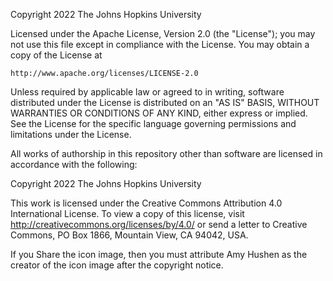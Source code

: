 Copyright 2022 The Johns Hopkins University

Licensed under the Apache License, Version 2.0 (the "License");
you may not use this file except in compliance with the License.
You may obtain a copy of the License at

    http://www.apache.org/licenses/LICENSE-2.0

Unless required by applicable law or agreed to in writing, software
distributed under the License is distributed on an "AS IS" BASIS,
WITHOUT WARRANTIES OR CONDITIONS OF ANY KIND, either express or implied.
See the License for the specific language governing permissions and
limitations under the License.

All works of authorship in this repository other than software are 
licensed in accordance with the following:

Copyright 2022 The Johns Hopkins University

This work is licensed under the Creative Commons Attribution 4.0 
International License. To view a copy of this license, visit 
http://creativecommons.org/licenses/by/4.0/ or send a letter to Creative 
Commons, PO Box 1866, Mountain View, CA 94042, USA.

If you Share the icon image, then you must attribute Amy Hushen as the 
creator of the icon image after the copyright notice. 
